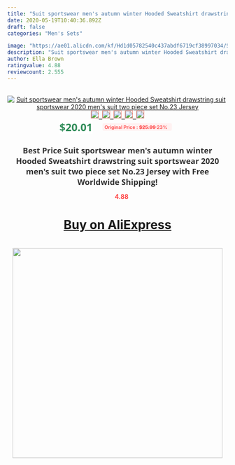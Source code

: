 ```yaml
---
title: "Suit sportswear men's autumn winter Hooded Sweatshirt drawstring suit sportswear 2020 men's suit two piece set No.23 Jersey"
date: 2020-05-19T10:40:36.892Z
draft: false
categories: "Men's Sets"

image: "https://ae01.alicdn.com/kf/Hd1d05782540c437abdf6719cf38997034/Suit-sportswear-men-s-autumn-winter-Hooded-Sweatshirt-drawstring-suit-sportswear-2020-men-s-suit-two.jpg"
description: "Suit sportswear men's autumn winter Hooded Sweatshirt drawstring suit sportswear 2020 men's suit two piece set No.23 Jersey"
author: Ella Brown
ratingvalue: 4.88
reviewcount: 2.555
---
```

<br>
<div style="text-align: center;">
<a href="https://s.click.aliexpress.com/e/_A3NPpb" target="_blank" rel="nofollow noopener noreferrer"><img alt="Suit sportswear men's autumn winter Hooded Sweatshirt drawstring suit sportswear 2020 men's suit two piece set No.23 Jersey" class="magnifier-image" src="https://ae01.alicdn.com/kf/Hd1d05782540c437abdf6719cf38997034/Suit-sportswear-men-s-autumn-winter-Hooded-Sweatshirt-drawstring-suit-sportswear-2020-men-s-suit-two.jpg_640x640.jpg">
<br>
<img style="border:1px solid salmon" src="https://ae01.alicdn.com/kf/Hd1d05782540c437abdf6719cf38997034/Suit-sportswear-men-s-autumn-winter-Hooded-Sweatshirt-drawstring-suit-sportswear-2020-men-s-suit-two.jpg_120x120.jpg">&nbsp;&nbsp;<img style="border:1px solid salmon" src="https://ae01.alicdn.com/kf/H23f8c13113a44c719953bd607ec1f8a8q/Suit-sportswear-men-s-autumn-winter-Hooded-Sweatshirt-drawstring-suit-sportswear-2020-men-s-suit-two.jpg_120x120.jpg">&nbsp;&nbsp;<img style="border:1px solid salmon" src="https://ae01.alicdn.com/kf/Hdb38da8be269413a937403bbfd7732c9H/Suit-sportswear-men-s-autumn-winter-Hooded-Sweatshirt-drawstring-suit-sportswear-2020-men-s-suit-two.jpg_120x120.jpg">&nbsp;&nbsp;<img style="border:1px solid salmon" src="https://ae01.alicdn.com/kf/H8e272b8e7bd04dc4994f52aff1cd0b03W/Suit-sportswear-men-s-autumn-winter-Hooded-Sweatshirt-drawstring-suit-sportswear-2020-men-s-suit-two.jpg_120x120.jpg">&nbsp;&nbsp;<img style="border:1px solid salmon" src="https://ae01.alicdn.com/kf/H18012adb73d94b9d8c276e4159c624784/Suit-sportswear-men-s-autumn-winter-Hooded-Sweatshirt-drawstring-suit-sportswear-2020-men-s-suit-two.jpg_120x120.jpg"></a></div><br0>
<div style="text-align: center;"><span style="background-color: white; border: 0px; box-sizing: border-box; color: seagreen; display: inline-block; font-family: &quot;open sans&quot; , &quot;arial&quot; , &quot;helvetica&quot; , sans-serif , &quot;heiti&quot;; font-size: 24px; font-stretch: inherit; font-weight: 700; line-height: inherit; margin: 0px 10px 0px 0px; padding: 0px; vertical-align: middle;">$20.01 </span>
<span style="background: rgb(255 , 241 , 241); border-radius: 3px; border: 0px; box-sizing: border-box; color: #ff4747; display: inline-block; font-family: inherit; font-size: 12px; font-stretch: inherit; font-style: inherit; font-variant: inherit; font-weight: 600; line-height: inherit; margin: 0px; padding: 2px 5px; transform: scale(0.9); vertical-align: middle;">Original Price : <b style="text-decoration: line-through;">$25.99 </b> 23%&nbsp;&nbsp;</span></div>
<h1 style="color: #333333; display: inline-block; font-family: &quot;open sans&quot; , &quot;arial&quot; , &quot;helvetica&quot; , sans-serif , &quot;heiti&quot;; font-size: 18px; font-stretch: inherit; font-weight: 700; text-align: center;">Best Price Suit sportswear men's autumn winter Hooded Sweatshirt drawstring suit sportswear 2020 men's suit two piece set No.23 Jersey with Free Worldwide Shipping!</h1>
<div style="color: #ff4747; text-align: center;">
<img src="https://4.bp.blogspot.com/-M0ZcTcb-5uY/XleCXlxnR4I/AAAAAAAAAEc/OrjgMkXV1oMQFaCRZj5HQwOCBcu3w1FegCPcBGAYYCw/s1600/star.png" style="height: 15px;">&nbsp;<b>4.88</b></div>
<div class="button_cont" align="center"><a class="buynow_a" href="https://s.click.aliexpress.com/e/_A3NPpb" target="_blank" rel="nofollow noopener noreferrer"><H1>Buy on AliExpress</H1></a></div><br>
<div class="separator" style="clear: both; text-align: center;">
<img src="https://lh3.googleusercontent.com/-pTy5HemUv9M/XlePHvY0dAI/AAAAAAAAAE4/0nX5iRUoIWY8eMW9Dpxeirr157OZliDIgCLcBGAsYHQ/s1600/badge.gif" width="480">
</div>
